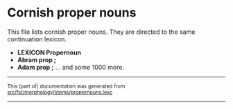 # Cornish proper nouns 

This file lists cornish proper nouns. They are directed to the same continuation lexicon.

* **LEXICON Propernoun** 
* **Abram prop ;** 
* **Adam prop ;** 
... and some 1000 more.

* * *

<small>This (part of) documentation was generated from [src/fst/morphology/stems/propernouns.lexc](https://github.com/giellalt/lang-cor/blob/main/src/fst/morphology/stems/propernouns.lexc)</small>

---

